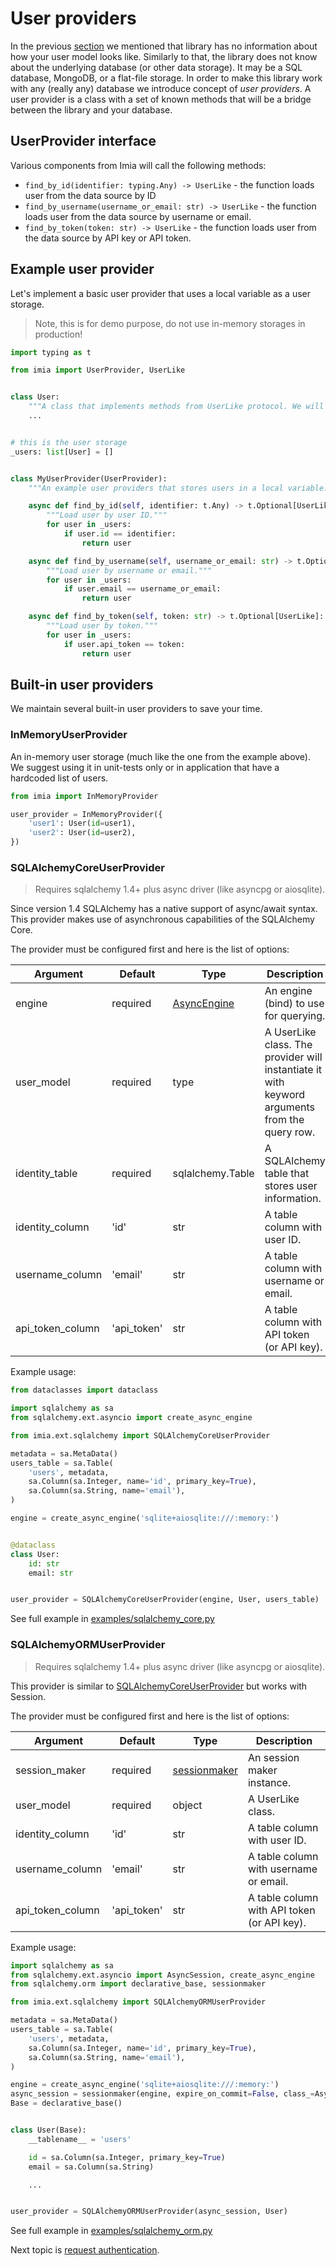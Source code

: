 # User providers

In the previous [section](userlike_protocol.md) we mentioned that library has no information about how your user model
looks like. Similarly to that, the library does not know about the underlying database (or other data storage). It may
be a SQL database, MongoDB, or a flat-file storage. In order to make this library work with any (really any) database we
introduce concept of _user providers_. A user provider is a class with a set of known methods that will be a bridge
between the library and your database.

## UserProvider interface

Various components from Imia will call the following methods:

* `find_by_id(identifier: typing.Any) -> UserLike` - the function loads user from the data source by ID
* `find_by_username(username_or_email: str) -> UserLike` - the function loads user from the data source by username or
  email.
* `find_by_token(token: str) -> UserLike` - the function loads user from the data source by API key or API token.

## Example user provider

Let's implement a basic user provider that uses a local variable as a user storage.
> Note, this is for demo purpose, do not use in-memory storages in production!

```python
import typing as t

from imia import UserProvider, UserLike


class User:
    """A class that implements methods from UserLike protocol. We will omit them in this example."""
    ...


# this is the user storage
_users: list[User] = []


class MyUserProvider(UserProvider):
    """An example user providers that stores users in a local variable."""

    async def find_by_id(self, identifier: t.Any) -> t.Optional[UserLike]:
        """Load user by user ID."""
        for user in _users:
            if user.id == identifier:
                return user

    async def find_by_username(self, username_or_email: str) -> t.Optional[UserLike]:
        """Load user by username or email."""
        for user in _users:
            if user.email == username_or_email:
                return user

    async def find_by_token(self, token: str) -> t.Optional[UserLike]:
        """Load user by token."""
        for user in _users:
            if user.api_token == token:
                return user
```

## Built-in user providers

We maintain several built-in user providers to save your time.

### InMemoryUserProvider

An in-memory user storage (much like the one from the example above). We suggest using it in unit-tests only or in
application that have a hardcoded list of users.

```python
from imia import InMemoryProvider

user_provider = InMemoryProvider({
    'user1': User(id=user1),
    'user2': User(id=user2),
}) 
```

### SQLAlchemyCoreUserProvider

> Requires sqlalchemy 1.4+ plus async driver (like asyncpg or aiosqlite).

Since version 1.4 SQLAlchemy has a native support of async/await syntax. This provider makes use of asynchronous
capabilities of the SQLAlchemy Core.

The provider must be configured first and here is the list of options:

| Argument | Default | Type | Description | 
|----------|------|---------|----| 
| engine | required| [AsyncEngine](https://docs.sqlalchemy.org/en/14/orm/extensions/asyncio.html#sqlalchemy.ext.asyncio.AsyncEngine)| An engine (bind) to use for querying.| 
| user_model | required| type | A UserLike class. The provider will instantiate it with keyword arguments from the query row. |
| identity_table | required | sqlalchemy.Table| A SQLAlchemy table that stores user information.  |
| identity_column |  'id' | str | A table column with user ID.|
| username_column |  'email' | str | A table column with username or email.|
| api_token_column |  'api_token' | str | A table column with API token (or API key).|

Example usage:

```python
from dataclasses import dataclass

import sqlalchemy as sa
from sqlalchemy.ext.asyncio import create_async_engine

from imia.ext.sqlalchemy import SQLAlchemyCoreUserProvider

metadata = sa.MetaData()
users_table = sa.Table(
    'users', metadata,
    sa.Column(sa.Integer, name='id', primary_key=True),
    sa.Column(sa.String, name='email'),
)

engine = create_async_engine('sqlite+aiosqlite:///:memory:')


@dataclass
class User:
    id: str
    email: str


user_provider = SQLAlchemyCoreUserProvider(engine, User, users_table)
```

See full example in [examples/sqlalchemy_core.py](../examples/sqlalchemy_core.py)

### SQLAlchemyORMUserProvider

> Requires sqlalchemy 1.4+ plus async driver (like asyncpg or aiosqlite).

This provider is similar to [SQLAlchemyCoreUserProvider](#sqlalchemycoreuserprovider) but works with Session.

The provider must be configured first and here is the list of options:

| Argument | Default | Type | Description | 
|----------|------|---------|----| 
| session_maker | required| [sessionmaker](https://docs.sqlalchemy.org/en/14/orm/session_api.html#sqlalchemy.orm.sessionmaker)| An session maker instance.| 
| user_model | required| object | A UserLike class. |
| identity_column |  'id' | str | A table column with user ID.|
| username_column |  'email' | str | A table column with username or email.|
| api_token_column |  'api_token' | str | A table column with API token (or API key).|

Example usage:

```python
import sqlalchemy as sa
from sqlalchemy.ext.asyncio import AsyncSession, create_async_engine
from sqlalchemy.orm import declarative_base, sessionmaker

from imia.ext.sqlalchemy import SQLAlchemyORMUserProvider

metadata = sa.MetaData()
users_table = sa.Table(
    'users', metadata,
    sa.Column(sa.Integer, name='id', primary_key=True),
    sa.Column(sa.String, name='email'),
)

engine = create_async_engine('sqlite+aiosqlite:///:memory:')
async_session = sessionmaker(engine, expire_on_commit=False, class_=AsyncSession)
Base = declarative_base()


class User(Base):
    __tablename__ = 'users'

    id = sa.Column(sa.Integer, primary_key=True)
    email = sa.Column(sa.String)

    ...


user_provider = SQLAlchemyORMUserProvider(async_session, User)
```

See full example in [examples/sqlalchemy_orm.py](../examples/sqlalchemy_orm.py)

Next topic is [request authentication](authentication.md).
